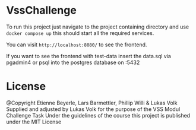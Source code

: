 # VssChallenge

To run this project just navigate to the project containing directory and use `docker compose up` this should start all the required services.

You can visit `http://localhost:8080/` to see the frontend.

If you want to see the frontend with test-data insert the data.sql via pgadmin4 or psql into the postgres database on :5432

# License

@Copyright Etienne Beyerle, Lars Barmettler, Phillip Willi & Lukas Volk
Supplied and adjusted by Lukas Volk for the purpose of the VSS Modul Challenge Task
Under the guidelines of the course this project is published under the MIT License
